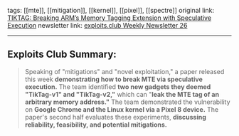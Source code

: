 tags: [[mte]], [[mitigation]], [[kernel]], [[pixel]], [[spectre]]
original link:  [TIKTAG: Breaking ARM’s Memory Tagging Extension with Speculative Execution](https://arxiv.org/pdf/2406.08719?ref=blog.exploits.club)
newsletter link: [exploits.club Weekly Newsletter 26](https://blog.exploits.club/exploits-club-weekly-newsletter-26/)

---
## Exploits Club Summary:
> Speaking of "mitigations" and "novel exploitation," a paper released this week **demonstrating how to break MTE via speculative execution.** The team identified **two new gadgets they deemed "TikTag-v1" and "TikTag-v2,"** which can "**leak the MTE tag of an arbitrary memory address."** The team demonstrated the vulnerability on **Google Chrome and the Linux kernel via a Pixel 8 device.** The paper's second half evaluates these experiments, **discussing reliability, feasibility, and potential mitigations.** 